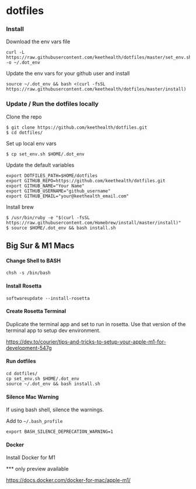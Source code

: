 # dotfiles


### Install

Download the env vars file
```
curl -L https://raw.githubusercontent.com/keethealth/dotfiles/master/set_env.sh -o ~/.dot_env
```

Update the env vars for your github user and install
 ```
source ~/.dot_env && bash <(curl -fsSL https://raw.githubusercontent.com/keethealth/dotfiles/master/install)
```


### Update / Run the dotfiles locally
Clone the repo

```
$ git clone https://github.com/keethealth/dotfiles.git
$ cd dotfiles/
```

Set up local env vars

```
$ cp set_env.sh $HOME/.dot_env
```

Update the default variables
```
export DOTFILES_PATH=$HOME/dotfiles
export GITHUB_REPO=https://github.com/keethealth/dotfiles.git
export GITHUB_NAME="Your Name"
export GITHUB_USERNAME="github_username"
export GITHUB_EMAIL="your@keethealth_email.com"
```

Install brew

```
$ /usr/bin/ruby -e "$(curl -fsSL https://raw.githubusercontent.com/Homebrew/install/master/install)"
$ source $HOME/.dot_env && bash install.sh  
```



## Big Sur & M1 Macs

#### Change Shell to BASH

```
chsh -s /bin/bash
```

#### Install Rosetta

```
softwareupdate --install-rosetta
```

#### Create Rosetta Terminal

Duplicate the terminal app and set to run in rosetta.
Use that version of the terminal app to setup dev environment.

https://dev.to/courier/tips-and-tricks-to-setup-your-apple-m1-for-development-547g


#### Run dotfiles  

```
cd dotfiles/
cp set_env.sh $HOME/.dot_env
source ~/.dot_env && bash install.sh
```

#### Silence Mac Warning

If using bash shell, silence the warnings.

Add to `~/.bash_profile`

```
export BASH_SILENCE_DEPRECATION_WARNING=1
```

#### Docker

Install Docker for M1

*** only preview available

https://docs.docker.com/docker-for-mac/apple-m1/

####
